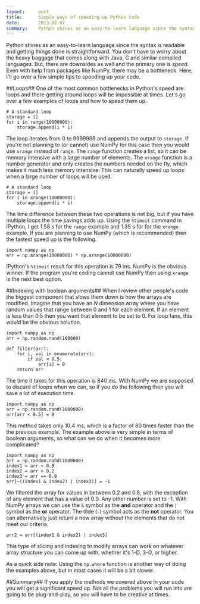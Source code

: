 ```yaml
---
layout:     post
title:      Simple ways of speeding up Python code
date:       2013-02-07
summary:    Python shines as an easy-to-learn language since the syntax is readable and getting things done is straightforward. You don't have to worry about heavy baggage that are attached with Java, C and similar compiled languages. But, there are downsides as well; the primary one being speed. Even with help from packages like NumPy, there may be a bottleneck. Here, I'll go over a few simple tips to speeding up your code.
---
```


Python shines as an easy-to-learn language since the syntax is readable and getting things done is straightforward. You don't have to worry about the heavy baggage that comes along with Java, C and similar compiled languages. But, there are downsides as well and the primary one is *speed*. Even with help from packages like NumPy, there may be a bottleneck. Here, I'll go over a few simple tips to speeding up your code.

##Loops##
One of the most common bottlenecks in Python's speed are loops and there getting around loops will be impossible at times. Let's go over a few examples of loops and how to speed them up.

    # A standard loop
    storage = []
    for i in range(10000000):
        storage.append(i * i)

The loop iterates from 0 to 9999999 and appends the output to `storage`. If you're not planning to (or cannot) use NumPy for this case then you would use `xrange` instead of `range`. The `range` function creates a list, so it can be memory intensive with a large number of elements. The `xrange` function is a number generator and only creates the numbers needed on the fly, which makes it much less memory intensive. This can naturally speed up loops when a large number of loops will be used.

    # A standard loop
    storage = []
    for i in xrange(10000000):
        storage.append(i * i)

The time difference between these two operations is not big, but if you have multiple loops the time savings adds up. Using the `%timeit` command in IPython, I get 1.58 s for the `range` example and 1.35 s for for the `xrange` example. If you are planning to use NumPy (which is recommended) then the fastest speed up is the following.

    import numpy as np
    arr = np.arange(10000000) * np.arange(10000000)

IPython's `%timeit` result for this operation is 79 ms. NumPy is the obvious winner. If the program you're coding cannot use NumPy then using `xrange` is the next best option.

##Indexing with boolean arguments##
When I review other people's code the biggest component that slows them down is how the arrays are modified. Imagine that you have an *N* dimension array where you have random values that range between 0 and 1 for each element. If an element is less than 0.5 then you want that element to be set to 0. For loop fans, this would be the obvious solution.

    import numpy as np
    arr = np.random.rand(100000)

    def filter(arr):
        for i, val in enumerate(arr):
            if val < 0.5:
                arr[i] = 0
        return arr

The time it takes for this operation is 840 ms. With NumPy we are supposed to discard of loops when we can, so if you do the following then you will save a lot of execution time.

    import numpy as np
    arr = np.random.rand(1000000)
    arr[arr < 0.5] = 0

This method takes only 10.4 ms, which is a factor of 80 times faster than the the previous example. The example above is very simple in terms of boolean arguments, so what can we do when it becomes more complicated?

    import numpy as np
    arr = np.random.rand(1000000)
    index1 = arr < 0.8
    index2 = arr > 0.2
    index3 = arr == 0.9
    arr[~((index1 & index2) | index3)] = -1

We filtered the array for values in between 0.2 and 0.8, with the exception of any element that has a value of 0.9. Any other number is set to -1. With NumPy arrays we can use the `&` symbol as the **and** operator and the `|` symbol as the **or** operator. The tilde (`~`) symbol acts as the **not** operator. You can alternatively just return a new array without the elements that do not meet our criteria.

    arr2 = arr[(index1 & index2) | index3]

This type of slicing and indexing to modify arrays can work on whatever array structure you can come up with, whether it's 1-D, 3-D, or higher.

As a quick side note: Using the `np.where` function is another way of doing the examples above, but in most cases it will be a bit slower.

##Summary##
If you apply the methods we covered above in your code you will get a significant speed up. Not all the problems you will run into are going to be plug-and-play, so you will have to be creative at times.
